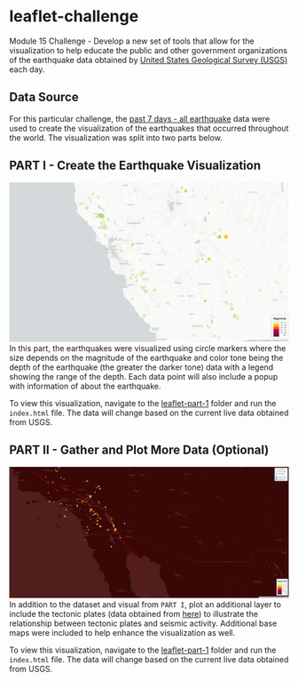 # leaflet-challenge
Module 15 Challenge - Develop a new set of tools that allow for the visualization to help educate the public and other government organizations of the earthquake data obtained by <a href="https://earthquake.usgs.gov/earthquakes/feed/v1.0/geojson.php" target="_blank">United States Geological Survey (USGS)</a> each day.

## Data Source
For this particular challenge, the <a href="https://earthquake.usgs.gov/earthquakes/feed/v1.0/geojson.php" target="_blank">past 7 days - all earthquake</a> data were used to create the visualization of the earthquakes that occurred throughout the world. The visualization was split into two parts below.

## PART I - Create the Earthquake Visualization
![Alt text](Images/leaflet-part-1.png)
In this part, the earthquakes were visualized using circle markers where the size depends on the magnitude of the earthquake and color tone being the depth of the earthquake (the greater the darker tone) data with a legend showing the range of the depth. Each data point will also include a popup with information of about the earthquake.

To view this visualization, navigate to the <a href="https://github.com/123noob1/leaflet-challenge/tree/main/leaflet-part-1">leaflet-part-1</a> folder and run the <code>index.html</code> file. The data will change based on the current live data obtained from USGS.

## PART II - Gather and Plot More Data (Optional)
![Alt text](Images/leaflet-part-2.png)
In addition to the dataset and visual from <code>PART I</code>, plot an additional layer to include the tectonic plates (data obtained from <a href="https://github.com/fraxen/tectonicplates/blob/master/GeoJSON/PB2002_plates.json" target="_blank">here</a>) to illustrate the relationship between tectonic plates and seismic activity. Additional base maps were included to help enhance the visualization as well.

To view this visualization, navigate to the <a href="https://github.com/123noob1/leaflet-challenge/tree/main/leaflet-part-2">leaflet-part-1</a> folder and run the <code>index.html</code> file. The data will change based on the current live data obtained from USGS.
